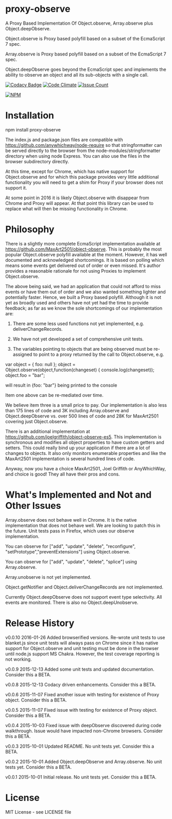 # proxy-observe
A Proxy Based Implementation Of Object.observe, Array.observe plus Object.deepObserve.

Object.observe is Proxy based polyfill based on a subset of the EcmaScript 7 spec.

Array.observe is Proxy based polyfill based on a subset of the EcmaScript 7 spec.

Object.deepObserve goes beyond the EcmaScript spec and implements the ability to observe an object and all its sub-objects with a single call.

[![Codacy Badge](https://api.codacy.com/project/badge/grade/708886d433ad4de589c516fa8fed73e9)](https://www.codacy.com/app/syblackwell/proxy-observe)
[![Code Climate](https://codeclimate.com/github/anywhichway/proxy-observe/badges/gpa.svg)](https://codeclimate.com/github/anywhichway/proxy-observe)
[![Issue Count](https://codeclimate.com/github/anywhichway/proxy-observe/badges/issue_count.svg)](https://codeclimate.com/github/anywhichway/proxy-observe)

[![NPM](https://nodei.co/npm/proxy-observe.png?downloads=true&downloadRank=true&stars=true)](https://nodei.co/npm/<proxy-observe>/)


# Installation

npm install proxy-observe

The index.js and package.json files are compatible with https://github.com/anywhichway/node-require so that stringformatter can be served directly to the browser from the node-modules/stringformatter directory when using node Express. You can also use the files in the browser subdirectory directly.

At this time, except for Chrome, which has native support for Object.observe and for which this package provides very little additional functionality you will need to get a shim for Proxy if your browser does not support it.

At some point in 2016 it is likely Object.observe with disappear from Chrome and Proxy will appear. At that point this library can be used to replace what will then be missing functionality in Chrome.

# Philosophy

There is a slightly more complete EcmaScript implementation available at https://github.com/MaxArt2501/object-observe. This is probably the most popular Object.observe polyfill available at the moment. However, it has well documented and acknowledged shortcomings. It is based on polling which means some events get delivered out of order or even missed. It's author provides a reasonable rationale for not using Proxies to implement Object.observe.

The above being said, we had an application that could not afford to miss events or have them out of order and we also wanted something lighter and potentially faster. Hence, we built a Proxy based polyfill. Although it is not yet as broadly used and others have not yet had the time to provide feedback; as far as we know the sole shortcomings of our implementation are:

1) There are some less used functions not yet implemented, e.g. deliverChangeRecords.

2) We have not yet developed a set of comprehensive unit tests.

3) The variables pointing to objects that are being observed must be re-assigned to point to a proxy returned by the call to Object.observe, e.g.

var object = { foo: null };
object = Object.observe(object,function(changeset) { console.log(changeset));
object.foo = "bar";

will result in {foo: "bar"} being printed to the console

Item one above can be re-mediated over time.

We believe item three is a small price to pay. Our implementation is also less than 175 lines of code and 3K including Array.observe and Object.deepObserve vs. over 500 lines of code and 28K for MaxArt2501 covering just Object.observe.

There is an additional implementation at https://github.com/joelgriffith/object-observe-es5. This implementation is synchronous and modifies all object properties to have custom getters and setters. This could really bind up your application if there are a lot of changes to objects. It also only monitors enumerable properties and like the MaxArt2501 implementation is several hundred lines of code.

Anyway, now you have a choice MaxArt2501, Joel Griffith or AnyWhichWay, and choice is good! They all have their pros and cons.

# What's Implemented and Not and Other Issues

Array.observe does not behave well in Chrome. It is the native implementation that does not behave well. We are looking to patch this in the future. Unit tests pass in Firefox, which uses our observe implementation.

You can observe for ["add", "update", "delete", "reconfigure", "setPrototype","preventExtensions"] using Object.observe.

You can observe for ["add", "update", "delete", "splice"] using Array.observe.

Array.unobserve is not yet implemented.

Object.getNotifier and Object.deliverChangeRecords are not implemented.

Currently Object.deepObserve does not support event type selectivity. All events are monitored. There is also no Object.deepUnobserve.

# Release History

v0.0.10 2016-01-26 Added browserified versions. Re-wrote unit tests to use blanket.js since unit tests will always pass on Chrome since it has native support for Object.observe and unit testing must be done in the browser until node.js support MS Chakra. However, the test coverage reporting is not working.

v0.0.9 2015-12-13 Added some unit tests and updated documentation. Consider this a BETA.

v0.0.8 2015-12-13 Codacy driven enhancements. Consider this a BETA.

v0.0.6 2015-11-07 Fixed another issue with testing for existence of Proxy object. Consider this a BETA.

v0.0.5 2015-11-07 Fixed issue with testing for existence of Proxy object. Consider this a BETA.

v0.0.4 2015-10-03 Fixed issue with deepObserve discovered during code walkthrough. Issue would have impacted non-Chrome browsers. Consider this a BETA.

v0.0.3 2015-10-01 Updated README. No unit tests yet. Consider this a BETA.

v0.0.2 2015-10-01 Added Object.deepObserve and Array.observe. No unit tests yet. Consider this a BETA.

v0.0.1 2015-10-01 Initial release. No unit tests yet. Consider this a BETA.


# License

MIT License - see LICENSE file
